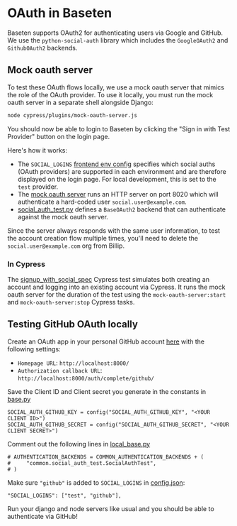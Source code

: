 # OAuth in Baseten

Baseten supports OAuth2 for authenticating users via Google and GitHub. We use the `python-social-auth` library which includes the `GoogleOAuth2` and `GithubOAuth2` backends.

## Mock oauth server

To test these OAuth flows locally, we use a mock oauth server that mimics the role of the OAuth provider. To use it locally, you must run the mock oauth server in a separate shell alongside Django:

```sh
node cypress/plugins/mock-oauth-server.js
```

You should now be able to login to Baseten by clicking the "Sign in with Test Provider" button on the login page.

Here's how it works:

- The `SOCIAL_LOGINS` [frontend env config](../local-dev/env-configs.md) specifies which social auths (OAuth providers) are supported in each environment and are therefore displayed on the login page. For local development, this is set to the `test` provider.
- The [mock oauth server](/cypress/plugins/mock-oauth-server.js) runs an HTTP server on port 8020 which will authenticate a hard-coded user `social.user@example.com`.
- [social_auth_test.py](/backend/common/social_auth_test.py) defines a `BaseOAuth2` backend that can authenticate against the mock oauth server.

Since the server always responds with the same user information, to test the account creation flow multiple times, you'll need to delete the `social.user@example.com` org from Billip.

### In Cypress

The [signup_with_social_spec](/cypress/e2e/users/signup_with_social_spec.ts) Cypress test simulates both creating an account and logging into an existing account via Cypress. It runs the mock oauth server for the duration of the test using the `mock-oauth-server:start` and `mock-oauth-server:stop` Cypress tasks.


## Testing GitHub OAuth locally

Create an OAuth app in your personal GitHub account [here](https://github.com/settings/applications/new) with the following settings:
* `Homepage URL`: `http://localhost:8000/`
*  `Authorization callback URL`: `http://localhost:8000/auth/complete/github/`

Save the Client ID and Client secret you generate in the constants in [base.py](/backend/baseten/settings/base.py)
```
SOCIAL_AUTH_GITHUB_KEY = config("SOCIAL_AUTH_GITHUB_KEY", "<YOUR CLIENT ID>")
SOCIAL_AUTH_GITHUB_SECRET = config("SOCIAL_AUTH_GITHUB_SECRET", "<YOUR CLIENT SECRET>")
```

Comment out the following lines in [local_base.py](/backend/baseten/settings/local_base.py)
```
# AUTHENTICATION_BACKENDS = COMMON_AUTHENTICATION_BACKENDS + (
#     "common.social_auth_test.SocialAuthTest",
# )
```

Make sure `"github"` is added to `SOCIAL_LOGINS` in [config.json](/env-configs/config.json):
```
"SOCIAL_LOGINS": ["test", "github"],
```

Run your django and node servers like usual and you should be able to authenticate via GitHub!
